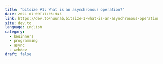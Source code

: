 ```yaml
---
title: "bitsize #1: What is an asynchronous operation?"
date: 2021-07-09T17:05:54Z
link: https://dev.to/huunab/bitsize-1-what-is-an-asynchronous-operation-4m4a?utm_medium=RSS&utm_source=news.12bit.vn
site: dev.to
language: English
category:
  - beginners
  - programming
  - async
  - webdev
draft: false
---
```

